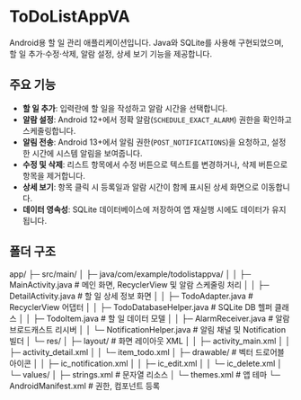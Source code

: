
# ToDoListAppVA

Android용 할 일 관리 애플리케이션입니다. Java와 SQLite를 사용해 구현되었으며, 할 일 추가·수정·삭제, 알람 설정, 상세 보기 기능을 제공합니다.

## 주요 기능

- **할 일 추가**: 입력란에 할 일을 작성하고 알람 시간을 선택합니다.
- **알람 설정**: Android 12+에서 정확 알람(`SCHEDULE_EXACT_ALARM`) 권한을 확인하고 스케줄링합니다.
- **알림 전송**: Android 13+에서 알림 권한(`POST_NOTIFICATIONS`)을 요청하고, 설정한 시간에 시스템 알림을 보여줍니다.
- **수정 및 삭제**: 리스트 항목에서 수정 버튼으로 텍스트를 변경하거나, 삭제 버튼으로 항목을 제거합니다.
- **상세 보기**: 항목 클릭 시 등록일과 알람 시간이 함께 표시된 상세 화면으로 이동합니다.
- **데이터 영속성**: SQLite 데이터베이스에 저장하여 앱 재실행 시에도 데이터가 유지됩니다.

## 폴더 구조
app/
├─ src/main/
│  ├─ java/com/example/todolistappva/
│  │  ├─ MainActivity.java          # 메인 화면, RecyclerView 및 알람 스케줄링 처리
│  │  ├─ DetailActivity.java        # 할 일 상세 정보 화면
│  │  ├─ TodoAdapter.java           # RecyclerView 어댑터
│  │  ├─ TodoDatabaseHelper.java    # SQLite DB 헬퍼 클래스
│  │  ├─ TodoItem.java              # 할 일 데이터 모델
│  │  ├─ AlarmReceiver.java         # 알람 브로드캐스트 리시버
│  │  └─ NotificationHelper.java    # 알림 채널 및 Notification 빌더
│  └─ res/
│     ├─ layout/                    # 화면 레이아웃 XML
│     │  ├─ activity_main.xml
│     │  ├─ activity_detail.xml
│     │  └─ item_todo.xml
│     ├─ drawable/                  # 벡터 드로어블 아이콘
│     │  ├─ ic_notification.xml
│     │  ├─ ic_edit.xml
│     │  └─ ic_delete.xml
│     └─ values/
│        ├─ strings.xml            # 문자열 리소스
│        └─ themes.xml             # 앱 테마
└─ AndroidManifest.xml             # 권한, 컴포넌트 등록
